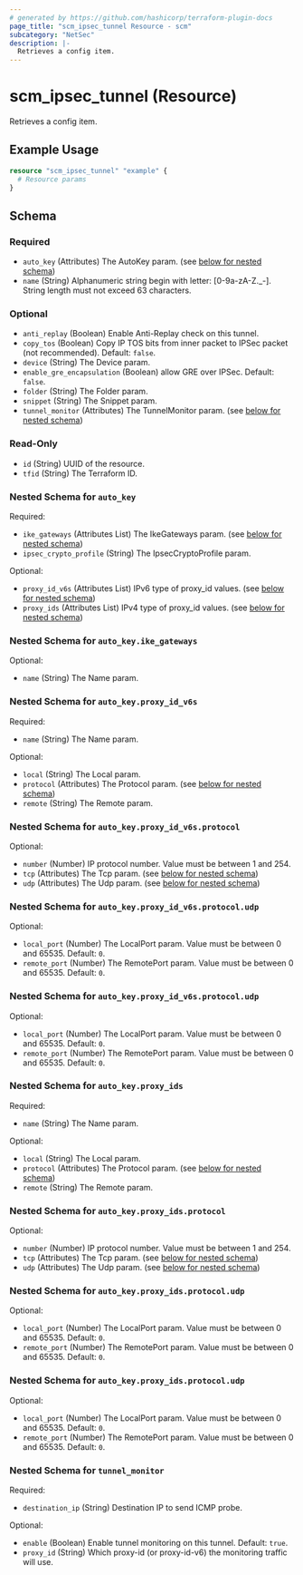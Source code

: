 ```yaml
---
# generated by https://github.com/hashicorp/terraform-plugin-docs
page_title: "scm_ipsec_tunnel Resource - scm"
subcategory: "NetSec"
description: |-
  Retrieves a config item.
---
```


# scm_ipsec_tunnel (Resource)

Retrieves a config item.

## Example Usage

```terraform
resource "scm_ipsec_tunnel" "example" {
  # Resource params
}
```

<!-- schema generated by tfplugindocs -->
## Schema

### Required

- `auto_key` (Attributes) The AutoKey param. (see [below for nested schema](#nestedatt--auto_key))
- `name` (String) Alphanumeric string begin with letter: [0-9a-zA-Z._-]. String length must not exceed 63 characters.

### Optional

- `anti_replay` (Boolean) Enable Anti-Replay check on this tunnel.
- `copy_tos` (Boolean) Copy IP TOS bits from inner packet to IPSec packet (not recommended). Default: `false`.
- `device` (String) The Device param.
- `enable_gre_encapsulation` (Boolean) allow GRE over IPSec. Default: `false`.
- `folder` (String) The Folder param.
- `snippet` (String) The Snippet param.
- `tunnel_monitor` (Attributes) The TunnelMonitor param. (see [below for nested schema](#nestedatt--tunnel_monitor))

### Read-Only

- `id` (String) UUID of the resource.
- `tfid` (String) The Terraform ID.

<a id="nestedatt--auto_key"></a>
### Nested Schema for `auto_key`

Required:

- `ike_gateways` (Attributes List) The IkeGateways param. (see [below for nested schema](#nestedatt--auto_key--ike_gateways))
- `ipsec_crypto_profile` (String) The IpsecCryptoProfile param.

Optional:

- `proxy_id_v6s` (Attributes List) IPv6 type of proxy_id values. (see [below for nested schema](#nestedatt--auto_key--proxy_id_v6s))
- `proxy_ids` (Attributes List) IPv4 type of proxy_id values. (see [below for nested schema](#nestedatt--auto_key--proxy_ids))

<a id="nestedatt--auto_key--ike_gateways"></a>
### Nested Schema for `auto_key.ike_gateways`

Optional:

- `name` (String) The Name param.


<a id="nestedatt--auto_key--proxy_id_v6s"></a>
### Nested Schema for `auto_key.proxy_id_v6s`

Required:

- `name` (String) The Name param.

Optional:

- `local` (String) The Local param.
- `protocol` (Attributes) The Protocol param. (see [below for nested schema](#nestedatt--auto_key--proxy_id_v6s--protocol))
- `remote` (String) The Remote param.

<a id="nestedatt--auto_key--proxy_id_v6s--protocol"></a>
### Nested Schema for `auto_key.proxy_id_v6s.protocol`

Optional:

- `number` (Number) IP protocol number. Value must be between 1 and 254.
- `tcp` (Attributes) The Tcp param. (see [below for nested schema](#nestedatt--auto_key--proxy_id_v6s--protocol--tcp))
- `udp` (Attributes) The Udp param. (see [below for nested schema](#nestedatt--auto_key--proxy_id_v6s--protocol--udp))

<a id="nestedatt--auto_key--proxy_id_v6s--protocol--tcp"></a>
### Nested Schema for `auto_key.proxy_id_v6s.protocol.udp`

Optional:

- `local_port` (Number) The LocalPort param. Value must be between 0 and 65535. Default: `0`.
- `remote_port` (Number) The RemotePort param. Value must be between 0 and 65535. Default: `0`.


<a id="nestedatt--auto_key--proxy_id_v6s--protocol--udp"></a>
### Nested Schema for `auto_key.proxy_id_v6s.protocol.udp`

Optional:

- `local_port` (Number) The LocalPort param. Value must be between 0 and 65535. Default: `0`.
- `remote_port` (Number) The RemotePort param. Value must be between 0 and 65535. Default: `0`.




<a id="nestedatt--auto_key--proxy_ids"></a>
### Nested Schema for `auto_key.proxy_ids`

Required:

- `name` (String) The Name param.

Optional:

- `local` (String) The Local param.
- `protocol` (Attributes) The Protocol param. (see [below for nested schema](#nestedatt--auto_key--proxy_ids--protocol))
- `remote` (String) The Remote param.

<a id="nestedatt--auto_key--proxy_ids--protocol"></a>
### Nested Schema for `auto_key.proxy_ids.protocol`

Optional:

- `number` (Number) IP protocol number. Value must be between 1 and 254.
- `tcp` (Attributes) The Tcp param. (see [below for nested schema](#nestedatt--auto_key--proxy_ids--protocol--tcp))
- `udp` (Attributes) The Udp param. (see [below for nested schema](#nestedatt--auto_key--proxy_ids--protocol--udp))

<a id="nestedatt--auto_key--proxy_ids--protocol--tcp"></a>
### Nested Schema for `auto_key.proxy_ids.protocol.udp`

Optional:

- `local_port` (Number) The LocalPort param. Value must be between 0 and 65535. Default: `0`.
- `remote_port` (Number) The RemotePort param. Value must be between 0 and 65535. Default: `0`.


<a id="nestedatt--auto_key--proxy_ids--protocol--udp"></a>
### Nested Schema for `auto_key.proxy_ids.protocol.udp`

Optional:

- `local_port` (Number) The LocalPort param. Value must be between 0 and 65535. Default: `0`.
- `remote_port` (Number) The RemotePort param. Value must be between 0 and 65535. Default: `0`.





<a id="nestedatt--tunnel_monitor"></a>
### Nested Schema for `tunnel_monitor`

Required:

- `destination_ip` (String) Destination IP to send ICMP probe.

Optional:

- `enable` (Boolean) Enable tunnel monitoring on this tunnel. Default: `true`.
- `proxy_id` (String) Which proxy-id (or proxy-id-v6) the monitoring traffic will use.
